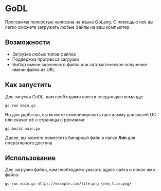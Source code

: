 # GoDL
Программа полностью написана на языке GoLang. С помощью неё вы легко сможете загружать любые файлы на ваш компьютер.

## Возможности
* Загрузка любых типов файлов
* Поддержка прогресса загрузки
* Выбор имени скаченного файла или автоматическое получение имени файла из URL

## Как запустить
Для запуска GoDL, вам необходимо ввести следующую команду:
```
go run main.go
```
Но для удобства, вы можете скомпилировать программу для вашей ОС или скачат её о страницы с релизами:
```
go build main.go
```
Далее, вы можете поместить бинарный файл в папку **/bin** для оперативного доступа.

## Использование
Для загрузки файла, вам необходимо указать адрес сайта и новое имя файла:
```
go run main.go https://example.com/file.png {new_file.png}
```
